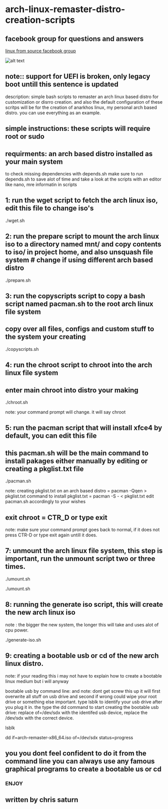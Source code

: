 # arch-linux-remaster-distro-creation-scripts

## facebook group for questions and answers
[linux from source facebook group](https://www.facebook.com/groups/linuxfromsourcecode/)

![alt text](https://github.com/ChrisSaturn/arch-linux-remaster-distro-creation-scripts/blob/master/screenshots/arch-remaster-distro-creation.png)

## note:: support for UEFI is broken, only legacy boot untill this sentence is updated

description: simple bash scripts to remaster an arch linux based distro for customization or disrro creation.
and also the default configuration of these scritps will be for the creation of anarkhos linux, my personal arch based distro.
you can use everything as an example.

## simple instructions: these scripts will require root or sudo

## requirments: an arch based distro installed as your main system
to check missing dependencies with depends.sh 
make sure to run depends.sh to save alot of time
and take a look at the scripts with an editor like nano, mre informatin in scripts

## 1: run the wget script to fetch the arch linux iso, edit this file to change iso's

./wget.sh

## 2: run the prepare script to mount the arch linux iso to a directory named mnt/ and copy contents to iso/ in project home, and also unsquash file system # change if using different arch based distro

./prepare.sh

## 3: run the copyscripts script to copy a bash script named pacman.sh to the root arch linux file system
## copy over all files, configs and custom stuff to the system your creating
./copyscripts.sh

## 4: run the chroot script to chroot into the arch linux file system
## enter main chroot into distro your making
./chroot.sh

note: your command prompt will change. it will say chroot

## 5: run the pacman script that will install xfce4 by default, you can edit this file
## this pacman.sh will be the main command to install pakages either manually by editing or creating a pkglist.txt file
./pacman.sh

note: creating pkglist.txt on an arch based distro =  pacman -Qqen > pkglist.txt
command to install pkglist.txt = pacman -S - < pkglist.txt
edit pacman.sh accordingly to your wishes

## exit chroot = CTR_D or type exit

note: make sure your command prompt goes back to normal, if it does not press CTR-D or type exit again untill it does.

## 7: unmount the arch linux file system, this step is important, run the unmount script two or three times.

./umount.sh

./umount.sh

## 8: running the generate iso script, this will create the new arch linux iso

note : the bigger the new system, the longer this will take and uses alot of cpu power.

./generate-iso.sh

## 9: creating a bootable usb or cd of the new arch linux distro.

note: if your reading this i may not have to explain how to create a bootable linux medium but i will anyway

bootable usb by command line: and note: dont get screw this up it will first overwrite all stuff on usb drive and second if wrong could wipe your root drive or 
something else important. type lsblk to identify your usb drive after you plug it in. the type the dd command to start creating the bootable usb drive:
replace of=/dev/sdx with the identifed usb device, replace the /dev/sdx with the correct device.

lsblk

dd if=arch-remaster-x86_64.iso of=/dev/sdx status=progress

## you you dont feel confident to do it from the command line you can always use any famous graphical programs to create a bootable us or cd

### ENJOY

## written by chris saturn


